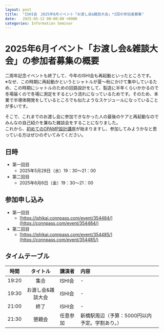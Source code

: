 ```yaml
---
layout: post
title:  "ISHI会　2025年6月イベント「お渡し会&雑談大会」*2回の参加者募集"
date:   2025-05-12 00:00:00 +0900
categories: Information Seminar
---
```


# 2025年6月イベント「お渡し会&雑談大会」の参加者募集の概要
二周年記念イベントも終了して、今年のISHI会も再起動といったところです。  
※なぜ、この時期に再起動かというとシャトルが夏～秋にかけて集中しているため、この時期にシャトルのための回路設計をして、製造に半年くらいかかるので冬場届くので冬場に測定をするという流れになっているためです。そのため、本業で半導体開発をしているところでも似たようなスケジュールになっていることが多いです。  

そこで、これまでのお渡し会に参加できなかった人の最後のケアと再起動なのでみんなの自己紹介を兼ねた雑談会をすることになりました。  
これから、[初めてのOPAMP設計講座](https://ishi-kai.org/Seminar/2025/05/05/Seminar_OPAMP4beginner.html)が始まりますし、参加してみようかなと思っている方はぜひのぞいてみてください。  


## 日時
* 第一回目
    * 2025年5月28日（水）19：30〜21：00  
* 第二回目
    * 2025年6月6日（金）19：30〜21：00  

## 参加申し込み 
* 第一回目
    * [https://ishikai.connpass.com/event/354484/](https://connpass.com/event/354484/)  
* 第二回目
    * [https://ishikai.connpass.com/event/354485/](https://connpass.com/event/354485/)  


## タイムテーブル

| 時間 | タイトル | 講演者 |  内容 |  
|:------------:|:--------------:|:------------|:------------ |  
| 19:20 | 集合 | ISHI会 | - |  
| 19:30 | お渡し会&雑談大会 | ISHI会 | - |  
| 21:00 | 終了 | ISHI会 | - |  
| 21:30 | 懇親会 | 任意参加 | 新橋駅周辺（予算：5000円以内予定。学割あり。） |  
